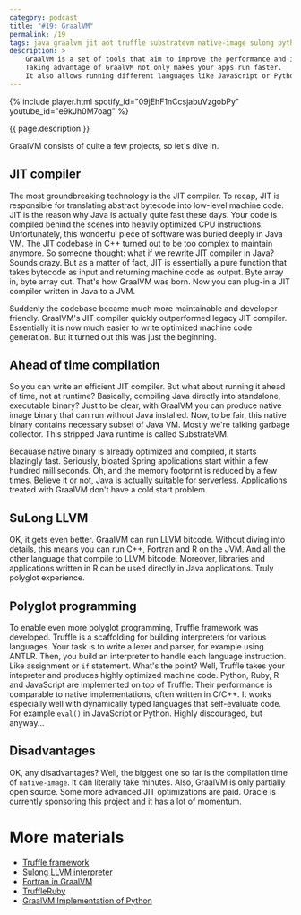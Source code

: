 ```yaml
---
category: podcast
title: "#19: GraalVM"
permalink: /19
tags: java graalvm jit aot truffle substratevm native-image sulong python ruby bitcode
description: >
    GraalVM is a set of tools that aim to improve the performance and interoperability of Java Virtual Machine.
    Taking advantage of GraalVM not only makes your apps run faster.
    It also allows running different languages like JavaScript or Python with superb speed.
---
```


{% include player.html spotify_id="09jEhF1nCcsjabuVzgobPy" youtube_id="e9kJh0M7oag" %}

{{ page.description }}



GraalVM consists of quite a few projects, so let's dive in.

## JIT compiler

The most groundbreaking technology is the JIT compiler.
To recap, JIT is responsible for translating abstract bytecode into low-level machine code.
JIT is the reason why Java is actually quite fast these days.
Your code is compiled behind the scenes into heavily optimized CPU instructions.
Unfortunately, this wonderful piece of software was buried deeply in Java VM.
The JIT codebase in C++ turned out to be too complex to maintain anymore.
So someone thought: what if we rewrite JIT compiler in Java?
Sounds crazy.
But as a matter of fact, JIT is essentially a pure function that takes bytecode as input and returning machine code as output.
Byte array in, byte array out.
That's how GraalVM was born.
Now you can plug-in a JIT compiler written in Java to a JVM.

Suddenly the codebase became much more maintainable and developer friendly.
GraalVM's JIT compiler quickly outperformed legacy JIT compiler.
Essentially it is now much easier to write optimized machine code generation.
But it turned out this was just the beginning.

## Ahead of time compilation

So you can write an efficient JIT compiler.
But what about running it ahead of time, not at runtime?
Basically, compiling Java directly into standalone, executable binary?
Just to be clear, with GraalVM you can produce native image binary that can run without Java installed.
Now, to be fair, this native binary contains necessary subset of Java VM.
Mostly we're talking garbage collector.
This stripped Java runtime is called SubstrateVM.

Becauase native binary is already optimized and compiled, it starts blazingly fast.
Seriously, bloated Spring applications start within a few hundred milliseconds.
Oh, and the memory footprint is reduced by a few times.
Believe it or not, Java is actually suitable for serverless.
Applications treated with GraalVM don't have a cold start problem.

## SuLong LLVM

OK, it gets even better.
GraalVM can run LLVM bitcode.
Without diving into details, this means you can run C++, Fortran and R on the JVM.
And all the other language that compile to LLVM bitcode.
Moreover, libraries and applications written in R can be used directly in Java applications.
Truly polyglot experience.

## Polyglot programming

To enable even more polyglot programming, Truffle framework was developed.
Truffle is a scaffolding for building interpreters for various languages.
Your task is to write a lexer and parser, for example using ANTLR.
Then, you build an interpreter to handle each language instruction.
Like assignment or `if` statement.
What's the point?
Well, Truffle takes your intepreter and produces highly optimized machine code.
Python, Ruby, R and JavaScript are implemented on top of Truffle.
Their performance is comparable to native implementations, often written in C/C++.
It works especially well with dynamically typed languages that self-evaluate code.
For example `eval()` in JavaScript or Python.
Highly discouraged, but anyway...

## Disadvantages

OK, any disadvantages?
Well, the biggest one so far is the compilation time of `native-image`.
It can literally take minutes.
Also, GraalVM is only partially open source.
Some more advanced JIT optimizations are paid.
Oracle is currently sponsoring this project and it has a lot of momentum.




# More materials

* [Truffle framework](https://www.graalvm.org/graalvm-as-a-platform/implement-language/)
* [Sulong LLVM interpreter](https://github.com/oracle/graal/tree/master/sulong)
* [Fortran in GraalVM](https://www.graalvm.org/reference-manual/r/ExtensionsSupport/#fortran-compiler)
* [TruffleRuby](https://github.com/oracle/truffleruby)
* [GraalVM Implementation of Python](https://github.com/graalvm/graalpython)

<script src="https://utteranc.es/client.js"
        repo="nurkiewicz/256"
        issue-term="title"
        theme="github-dark"
        crossorigin="anonymous"
        async>
</script>


